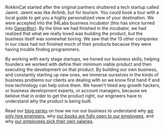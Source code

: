RokkinCat started after the original partners shuttered a tech startup called Jawnt.
Jawnt was like Airbnb, but for tourism. You could book a tour with a local guide 
to get you a highly personalized view of your destination. We were accepted into
the 94Labs business incubator (this has since turned into [Gener8tor](http://www.gener8tor.com)).
By the time we had finished in the incubator, we had realized that what we really loved 
was building the product, but the business itself was somewhat boring. We saw that the
13 other companies in our class had not finished much of their products because they were
having trouble finding programmers. 

By working with early stage startups, we honed our business skills; helping founders
we worked with define their minimum viable product and then executing the development 
on that product. By building our own business, and constantly starting up new ones, we 
immerse ourselves in the kinds of business problems our clients are dealing with so 
we know first hand if and how technology can help solve them. We haven't hired any
growth hackers, or business development experts, or account managers, because we believe
that in order to get the product right, our engineers have to understand why the product
is being built.

Read our [blog series](http://www.rokkincat.com) on how we run our business to understand why 
[we only hire engineers](http://www.rokkincat.com), why [our books are fully open to our employees](http://www.rokkincat.com),
and why [our employees pick their own salaries](http://www.rokkincat.com).
